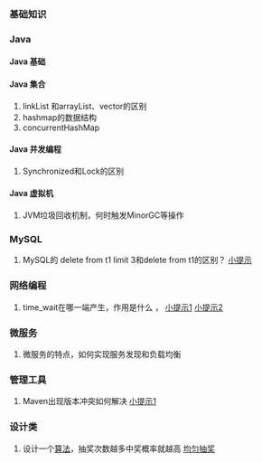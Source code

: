 ### 基础知识



### Java

#### Java 基础



#### Java 集合

1. linkList 和arrayList、vector的区别
2. hashmap的数据结构
3. concurrentHashMap

#### Java 并发编程

1. Synchronized和Lock的区别

#### Java 虚拟机

1. JVM垃圾回收机制，何时触发MinorGC等操作

### MySQL

1. MySQL的 delete from t1 limit 3和delete from t1的区别？ [小提示](https://blog.csdn.net/wjxbj/article/details/84809186)  



### 网络编程

1. time_wait在哪一端产生，作用是什么 ， [小提示1](https://blog.csdn.net/u013616945/article/details/77510925)  [小提示2](https://yuerblog.cc/2020/03/09/%E5%85%B3%E4%BA%8Etime_wait%E9%97%AE%E9%A2%98%E7%AE%80%E8%BF%B0%E4%B8%8E%E4%BC%98%E5%8C%96/) 

 

### 微服务

1. 微服务的特点，如何实现服务发现和负载均衡



### 管理工具

1. Maven出现版本冲突如何解决 [小提示1](https://github.com/GitHubWxw/wxw-document/tree/master/%E6%9E%B6%E6%9E%84%E6%8A%80%E6%9C%AF/%E7%BC%96%E7%A0%81%E5%AE%9E%E6%88%98/Maven) 

### 设计类

1. 设计一个[算法](https://www.nowcoder.com/jump/super-jump/word?word=%E7%AE%97%E6%B3%95)，抽奖次数越多中奖概率就越高  [均匀抽奖](https://blog.csdn.net/z69183787/article/details/81430400)   
